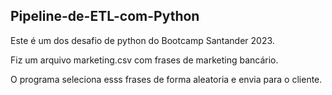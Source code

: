 <h2> Pipeline-de-ETL-com-Python</h2>
<p>Este é um dos desafio de python do Bootcamp Santander 2023.</p>
<p>Fiz um arquivo marketing.csv com frases de marketing bancário.</p>
<p>O programa seleciona esss frases de forma aleatoria e envia para o cliente.</p>
